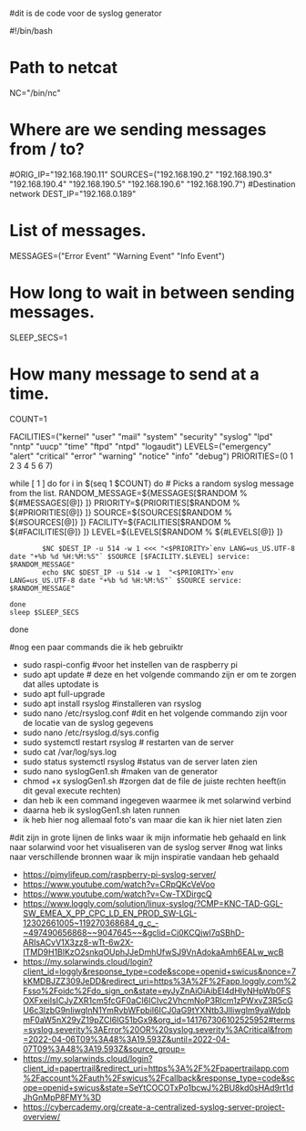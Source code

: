 
#dit is de code voor de syslog generator

#!/bin/bash
# Path to netcat
NC="/bin/nc"
# Where are we sending messages from / to?
#ORIG_IP="192.168.190.11"
SOURCES=("192.168.190.2" "192.168.190.3" "192.168.190.4" "192.168.190.5" "192.168.190.6" "192.168.190.7")
#Destination network
DEST_IP="192.168.0.189"
# List of messages.
MESSAGES=("Error Event" "Warning Event" "Info Event")
# How long to wait in between sending messages.
SLEEP_SECS=1
# How many message to send at a time.
COUNT=1

FACILITIES=("kernel" "user" "mail" "system" "security" "syslog" "lpd" "nntp" "uucp" "time" "ftpd" "ntpd" "logaudit")
LEVELS=("emergency" "alert" "critical" "error" "warning" "notice" "info" "debug")
PRIORITIES=(0 1 2 3 4 5 6 7)

while [ 1 ]
do
	for i in $(seq 1 $COUNT)
	do
		# Picks a random syslog message from the list.
		RANDOM_MESSAGE=${MESSAGES[$RANDOM % ${#MESSAGES[@]} ]}
		PRIORITY=${PRIORITIES[$RANDOM % ${#PRIORITIES[@]} ]}
		SOURCE=${SOURCES[$RANDOM % ${#SOURCES[@]} ]}
		FACILITY=${FACILITIES[$RANDOM % ${#FACILITIES[@]} ]}
		LEVEL=${LEVELS[$RANDOM % ${#LEVELS[@]} ]}

			$NC $DEST_IP -u 514 -w 1 <<< "<$PRIORITY>`env LANG=us_US.UTF-8 date "+%b %d %H:%M:%S"` $SOURCE [$FACILITY.$LEVEL] service: $RANDOM_MESSAGE"
			echo $NC $DEST_IP -u 514 -w 1  "<$PRIORITY>`env LANG=us_US.UTF-8 date "+%b %d %H:%M:%S"` $SOURCE service: $RANDOM_MESSAGE"

	done
	sleep $SLEEP_SECS
done

#nog een paar commands die ik heb gebruiktr
- sudo raspi-config #voor het instellen van de raspberry pi
- sudo apt update # deze en het volgende commando zijn er om te zorgen dat alles uptodate is
- sudo apt full-upgrade
- sudo apt install rsyslog #installeren van rsyslog
- sudo nano /etc/rsyslog.conf #dit en het volgende commando zijn voor de locatie van de syslog gegevens
- sudo nano /etc/rsyslog.d/sys.config
- sudo systemctl restart rsyslog # restarten van de server
- sudo cat /var/log/sys.log
- sudo status systemctl rsyslog #status van de server laten zien
- sudo nano syslogGen1.sh #maken van de generator
- chmod +x syslogGen1.sh #zorgen dat de file de juiste rechten heeft(in dit geval execute rechten)
- dan heb ik een command ingegeven waarmee ik met solarwind verbind
- daarna heb ik syslogGen1.sh laten runnen
- ik heb hier nog allemaal foto's van maar die kan ik hier niet laten zien

#dit zijn in grote lijnen de links waar ik mijn informatie heb gehaald en link naar solarwind voor het visualiseren van de syslog server
#nog wat links naar verschillende bronnen waar ik mijn inspiratie vandaan heb gehaald
- https://pimylifeup.com/raspberry-pi-syslog-server/
- https://www.youtube.com/watch?v=CRpQKcVeVoo
- https://www.youtube.com/watch?v=Cw-TXDirgcQ
- https://www.loggly.com/solution/linux-syslog/?CMP=KNC-TAD-GGL-SW_EMEA_X_PP_CPC_LD_EN_PROD_SW-LGL-12302661005~119270368684_g_c_-~497490656868~~9047645~~&gclid=Cj0KCQjwl7qSBhD-ARIsACvV1X3zz8-wTt-6w2X-ITMD9H1BlKzO2snkqOUphJJeDmhUfwSJ9VnAdokaAmh6EALw_wcB
- https://my.solarwinds.cloud/login?client_id=loggly&response_type=code&scope=openid+swicus&nonce=7kKMDBJZZ309JeDD&redirect_uri=https%3A%2F%2Fapp.loggly.com%2Fsso%2Foidc%2Fdo_sign_on&state=eyJyZnAiOiAibEI4dHlyNHpWb0FSOXFxeiIsICJyZXR1cm5fcGF0aCI6ICIvc2VhcmNoP3Rlcm1zPWxvZ3R5cGU6c3lzbG9nIiwgInN1YmRvbWFpbiI6ICJ0aG9tYXNtb3JlIiwgIm9yaWdpbmF0aW5nX29yZ19pZCI6IG51bGx9&org_id=141767306102525952#terms=syslog.severity%3AError%20OR%20syslog.severity%3ACritical&from=2022-04-06T09%3A48%3A19.593Z&until=2022-04-07T09%3A48%3A19.593Z&source_group=
- https://my.solarwinds.cloud/login?client_id=papertrail&redirect_uri=https%3A%2F%2Fpapertrailapp.com%2Faccount%2Fauth%2Fswicus%2Fcallback&response_type=code&scope=openid+swicus&state=SeYtCOCOTxPo1bcwJ%2BU8kd0sHAd9rt1dJhGnMpP8FMY%3D
- https://cybercademy.org/create-a-centralized-syslog-server-project-overview/
